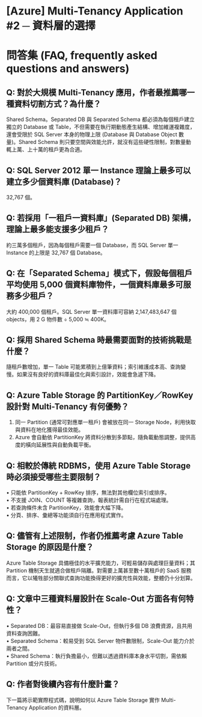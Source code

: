 # [Azure] Multi-Tenancy Application #2 ─ 資料層的選擇

# 問答集 (FAQ, frequently asked questions and answers)

## Q: 對於大規模 Multi-Tenancy 應用，作者最推薦哪一種資料切割方式？為什麼？
Shared Schema。Separated DB 與 Separated Schema 都必須為每個租戶建立獨立的 Database 或 Table，不但需要在執行期動態產生結構、增加維運複雜度，還會受限於 SQL Server 本身的物理上限 (Database 與 Database Object 數量)。Shared Schema 則只要空間與效能允許，就沒有這些硬性限制，對數量動輒上萬、上十萬的租戶更為合適。

## Q: SQL Server 2012 單一 Instance 理論上最多可以建立多少個資料庫 (Database)？
32,767 個。

## Q: 若採用「一租戶一資料庫」(Separated DB) 架構，理論上最多能支援多少租戶？
約三萬多個租戶，因為每個租戶需要一個 Database，而 SQL Server 單一 Instance 的上限是 32,767 個 Database。

## Q: 在「Separated Schema」模式下，假設每個租戶平均使用 5,000 個資料庫物件，一個資料庫最多可服務多少租戶？
大約 400,000 個租戶。SQL Server 單一資料庫可容納 2,147,483,647 個 objects，用 2 G 物件數 ÷ 5,000 ≒ 400K。

## Q: 採用 Shared Schema 時最需要面對的技術挑戰是什麼？
隨租戶數增加，單一 Table 可能累積到上億筆資料；索引維護成本高、查詢變慢。如果沒有良好的資料庫最佳化與索引設計，效能會急遽下降。

## Q: Azure Table Storage 的 PartitionKey／RowKey 設計對 Multi-Tenancy 有何優勢？
1. 同一 Partition (通常可對應單一租戶) 會被放在同一 Storage Node，利用快取與資料在地化獲得最佳效能。  
2. Azure 會自動依 PartitionKey 將資料分散到多節點，隨負載動態調整，提供高度的橫向延展性與自動負載平衡。

## Q: 相較於傳統 RDBMS，使用 Azure Table Storage 時必須接受哪些主要限制？
• 只能依 PartitionKey + RowKey 排序，無法對其他欄位索引或排序。  
• 不支援 JOIN、COUNT 等複雜查詢，報表統計需自行在程式端處理。  
• 若查詢條件未含 PartitionKey，效能會大幅下降。  
• 分頁、排序、彙總等功能須自行在應用程式實作。

## Q: 儘管有上述限制，作者仍推薦考慮 Azure Table Storage 的原因是什麼？
Azure Table Storage 具備極佳的水平擴充能力，可輕易儲存與處理巨量資料；其 Partition 機制天生就適合做租戶隔離。對需要上萬甚至數十萬租戶的 SaaS 服務而言，它以犧牲部分關聯式查詢功能換得更好的擴充性與效能，整體仍十分划算。

## Q: 文章中三種資料層設計在 Scale-Out 方面各有何特性？
• Separated DB：最容易直接做 Scale-Out，但執行多個 DB 浪費資源，且共用資料查詢困難。  
• Separated Schema：較易受到 SQL Server 物件數限制，Scale-Out 能力介於兩者之間。  
• Shared Schema：執行負擔最小，但難以透過資料庫本身水平切割，需依賴 Partition 或分片技術。

## Q: 作者對後續內容有什麼計畫？
下一篇將示範實際程式碼，說明如何以 Azure Table Storage 實作 Multi-Tenancy Application 的資料層。